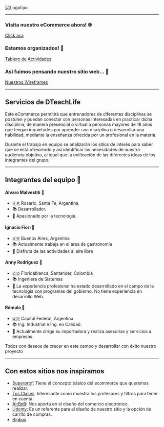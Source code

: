 ![Logotipo](https://github.com/alvaarom/grupo_4_dteachlife/blob/main/public/images/logo.png)
___
### Visita nuestro eCommerce ahora! :globe_with_meridians:
[Click aca](https://dteachlife.onrender.com)

### Estamos organizados! :muscle:
[Tablero de Actividades](https://amalvestiti.atlassian.net/jira/software/projects/DTEC/boards/3/roadmap)

### Asi fuimos pensando nuestro sitio web... :exploding_head:
[Nuestros Wireframes](https://github.com/alvaarom/grupo_4_dteachlife/blob/main/DTechLife---Wireframe.pdf)
___
## Servicios de DTeachLife

Este eCommerce permitirá que entrenadores de diferentes disciplinas se postulen y puedan conectar con personas interesadas en practicar dicha disciplina, de manera presencial o virtual a personas mayores de 18 años que tengan inquietudes por aprender una disciplina o desarrollar una habilidad, mediante la enseñanza ofrecida por un profesional en la materia.

Durante el trabajo en equipo se analizarán los sitios de interés para saber que se está ofreciendo y así identificar las necesidades de nuestra audiencia objetivo, al igual que la unificación de las diferentes ideas de los integrantes del grupo.
___
## Integrantes del equipo :busts_in_silhouette:

#### Alvaro Malvestiti :boy:
  - :argentina: Rosario, Santa Fe, Argentina.
  - :books: Desarrollador.
  - :raised_hands: Apasionado por la tecnologia.

#### Ignacio Fiori :boy:
  - :argentina: Buenos Aires, Argentina
  - :books: Actualmente trabaja en el área de gastronomía
  - :raised_hands: Disfruta de las actividades al aire libre

#### Anny Rodríguez :girl:
  - :colombia: Floridablanca, Santander, Colombia
  - :books: Ingeniera de Sistemas
  - :raised_hands: La experiencia profesional ha estado desarrollado en el campo de la tecnología con programas del gobierno. No tiene experiencia en desarrollo Web.

#### Rómulo :boy:
  - :argentina: Capital Federal, Argentina
  - :books: Ing. Industrial e Ing. en Calidad.
  - :raised_hands: Actualmente dirige su importadora y realiza asesorías y servicios a empresas.

Todos con deseos de crecer en este campo y desarrollar con éxito nuestro proyecto
___
## Con estos sitios nos inspiramos
  - [Superprof](https://www.superprof.com/): Tiene el concepto básico del ecommerce que queremos realizar.
  - [Tus Clases](https://www.tusclases.com.ar/): Interesante como muestra los profesores y filtros para tener en cuenta.
  - [AirBnB](https://www.airbnb.com/): Nos aporta en el diseño del comercio electrónico.
  - [Udemy](https://www.udemy.com/): Es un referente para el diseño de nuestro sitio y la opción de carrito de compras.
  - [Bigbox](https://www.bigbox.com.ar/)
